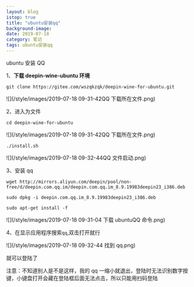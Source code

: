 ```yaml
---
layout: blog
istop: true
title: "ubuntu安装qq"
background-image:
date: 2019-07-18
category: 笔记
tags: ubuntu安装qq
---
```


ubuntu 安装 QQ

1、**下载 deepin-wine-ubuntu 环境**

`git clone https://gitee.com/wszqkzqk/deepin-wine-for-ubuntu.git`

![](/style/images/2019-07-18 09-31-42QQ 下载所在文件.png)

2、进入为文件

`cd deepin-wine-for-ubuntu`

![](/style/images/2019-07-18 09-31-42QQ 下载所在文件.png)

`./install.sh`

![](/style/images/2019-07-18 09-32-44QQ 文件启动.png)

3、安装 qq

```
wget http://mirrors.aliyun.com/deepin/pool/non-free/d/deepin.com.qq.im/deepin.com.qq.im_8.9.19983deepin23_i386.deb

sudo dpkg -i deepin.com.qq.im_8.9.19983deepin23_i386.deb

sudo apt-get install -f
```

![](/style/images/2019-07-18 09-31-04 下载 ubuntuQQ 命令.png)

4、在显示应用程序搜索`qq`,双击打开就行

![](/style/images/2019-07-18 09-32-44 找到 qq.png)

就可以登陆了

注意：不知道别人是不是这样，我的 qq 一缩小就退出，登陆时无法识别数字按键，小键盘打开会藏在登陆框后面无法点击，所以只能用扫码登陆
